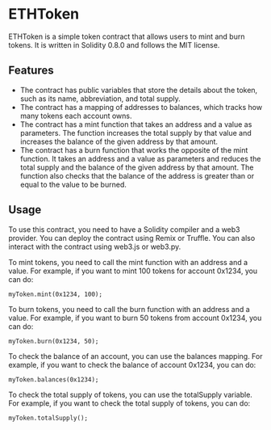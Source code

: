 # ETHToken

ETHToken is a simple token contract that allows users to mint and burn tokens. It is written in Solidity 0.8.0 and follows the MIT license.

## Features

- The contract has public variables that store the details about the token, such as its name, abbreviation, and total supply.
- The contract has a mapping of addresses to balances, which tracks how many tokens each account owns.
- The contract has a mint function that takes an address and a value as parameters. The function increases the total supply by that value and increases the balance of the given address by that amount.
- The contract has a burn function that works the opposite of the mint function. It takes an address and a value as parameters and reduces the total supply and the balance of the given address by that amount. The function also checks that the balance of the address is greater than or equal to the value to be burned.

## Usage

To use this contract, you need to have a Solidity compiler and a web3 provider. You can deploy the contract using Remix or Truffle. You can also interact with the contract using web3.js or web3.py.

To mint tokens, you need to call the mint function with an address and a value. For example, if you want to mint 100 tokens for account 0x1234, you can do:

```solidity
myToken.mint(0x1234, 100);
```

To burn tokens, you need to call the burn function with an address and a value. For example, if you want to burn 50 tokens from account 0x1234, you can do:

```solidity
myToken.burn(0x1234, 50);
```

To check the balance of an account, you can use the balances mapping. For example, if you want to check the balance of account 0x1234, you can do:

```solidity
myToken.balances(0x1234);
```

To check the total supply of tokens, you can use the totalSupply variable. For example, if you want to check the total supply of tokens, you can do:

```solidity
myToken.totalSupply();
```
